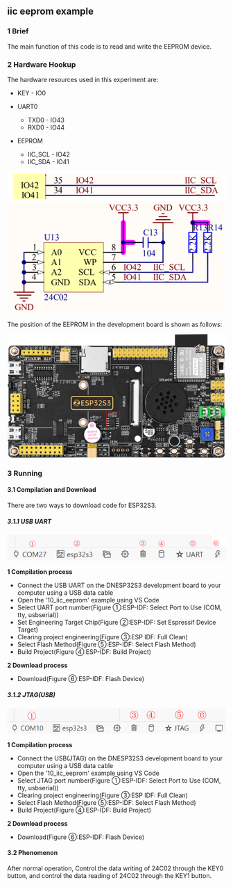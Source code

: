 ## iic eeprom example

### 1 Brief

The main function of this code is to read and write the EEPROM device.

### 2 Hardware Hookup

The hardware resources used in this experiment are:

- KEY - IO0
- UART0

  - TXD0 - IO43
  - RXD0 - IO44
- EEPROM
  - IIC_SCL - IO42
  - IIC_SDA - IO41

<img src="../../../../1_docs/3_figures/examples/iic/eeprom_sch.png" style="zoom: 50%;" />

The position of the EEPROM in the development board is shown as follows:

![](../../../../1_docs/3_figures/examples/iic/eeprom_position.png)

### 3 Running

#### 3.1 Compilation and Download

There are two ways to download code for ESP32S3.

##### 3.1.1 USB UART

![](../../../../1_docs/3_figures/examples/led/compilation(UART).png)

**1 Compilation process**

- Connect the USB UART on the DNESP32S3 development board to your computer using a USB data cable
- Open the '10_iic_eeprom' example using VS Code
- Select UART port number(Figure ①:ESP-IDF: Select Port to Use (COM, tty, usbserial))
- Set Engineering Target Chip(Figure ②:ESP-IDF: Set Espressif Device Target)
- Clearing project engineering(Figure ③:ESP IDF: Full Clean)
- Select Flash Method(Figure ⑤:ESP-IDF: Select Flash Method)
- Build Project(Figure ④:ESP-IDF: Build Project)

**2 Download process**

- Download(Figure ⑥:ESP-IDF: Flash Device)

##### 3.1.2 JTAG(USB)

![](../../../../1_docs/3_figures/examples/led/compilation(JTAG).png)

**1 Compilation process**

- Connect the USB(JTAG) on the DNESP32S3 development board to your computer using a USB data cable
- Open the '10_iic_eeprom' example using VS Code
- Select JTAG port number(Figure ①:ESP-IDF: Select Port to Use (COM, tty, usbserial))
- Clearing project engineering(Figure ③:ESP IDF: Full Clean)
- Select Flash Method(Figure ⑤:ESP-IDF: Select Flash Method)
- Build Project(Figure ④:ESP-IDF: Build Project)

**2 Download process**

- Download(Figure ⑥:ESP-IDF: Flash Device)

#### 3.2 Phenomenon

After normal operation, Control the data writing of 24C02 through the KEY0 button, and control the data reading of 24C02 through the KEY1 button.


